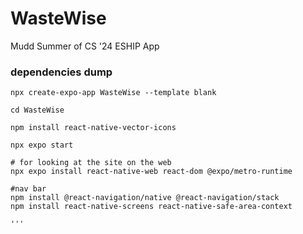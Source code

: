 # WasteWise
Mudd Summer of CS '24 ESHIP App

### dependencies dump
```
npx create-expo-app WasteWise --template blank

cd WasteWise

npm install react-native-vector-icons

npx expo start

# for looking at the site on the web
npx expo install react-native-web react-dom @expo/metro-runtime

#nav bar
npm install @react-navigation/native @react-navigation/stack
npm install react-native-screens react-native-safe-area-context

'''
